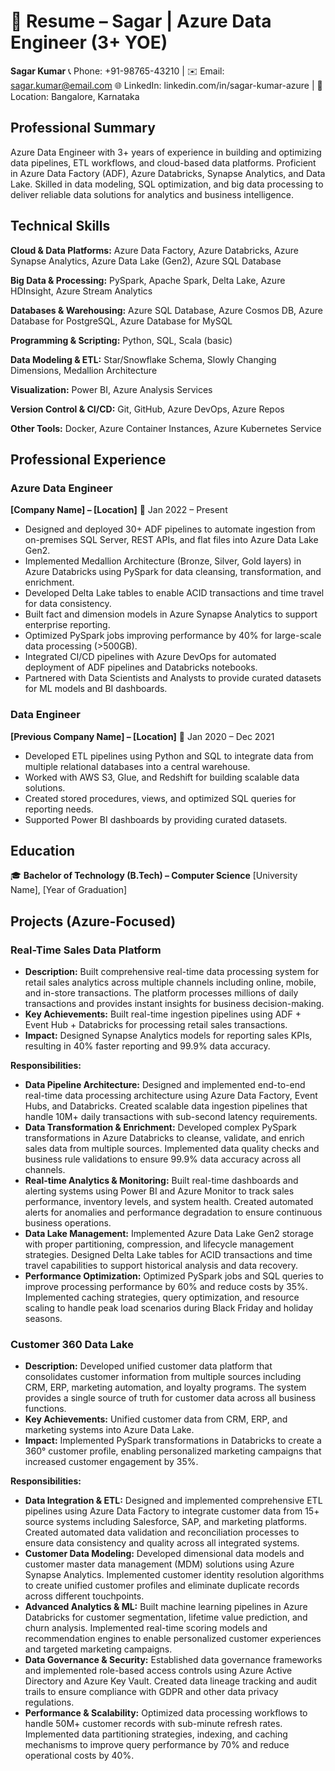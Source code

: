# 📄 Resume – Sagar | Azure Data Engineer (3+ YOE)

**Sagar Kumar**
📞 Phone: +91-98765-43210 | ✉️ Email: sagar.kumar@email.com
🌐 LinkedIn: linkedin.com/in/sagar-kumar-azure | 📍 Location: Bangalore, Karnataka

## Professional Summary

Azure Data Engineer with 3+ years of experience in building and optimizing data pipelines, ETL workflows, and cloud-based data platforms. Proficient in Azure Data Factory (ADF), Azure Databricks, Synapse Analytics, and Data Lake. Skilled in data modeling, SQL optimization, and big data processing to deliver reliable data solutions for analytics and business intelligence.

## Technical Skills

**Cloud & Data Platforms:** Azure Data Factory, Azure Databricks, Azure Synapse Analytics, Azure Data Lake (Gen2), Azure SQL Database

**Big Data & Processing:** PySpark, Apache Spark, Delta Lake, Azure HDInsight, Azure Stream Analytics

**Databases & Warehousing:** Azure SQL Database, Azure Cosmos DB, Azure Database for PostgreSQL, Azure Database for MySQL

**Programming & Scripting:** Python, SQL, Scala (basic)

**Data Modeling & ETL:** Star/Snowflake Schema, Slowly Changing Dimensions, Medallion Architecture

**Visualization:** Power BI, Azure Analysis Services

**Version Control & CI/CD:** Git, GitHub, Azure DevOps, Azure Repos

**Other Tools:** Docker, Azure Container Instances, Azure Kubernetes Service

## Professional Experience

### Azure Data Engineer
**[Company Name] – [Location]**
📅 Jan 2022 – Present

- Designed and deployed 30+ ADF pipelines to automate ingestion from on-premises SQL Server, REST APIs, and flat files into Azure Data Lake Gen2.
- Implemented Medallion Architecture (Bronze, Silver, Gold layers) in Azure Databricks using PySpark for data cleansing, transformation, and enrichment.
- Developed Delta Lake tables to enable ACID transactions and time travel for data consistency.
- Built fact and dimension models in Azure Synapse Analytics to support enterprise reporting.
- Optimized PySpark jobs improving performance by 40% for large-scale data processing (>500GB).
- Integrated CI/CD pipelines with Azure DevOps for automated deployment of ADF pipelines and Databricks notebooks.
- Partnered with Data Scientists and Analysts to provide curated datasets for ML models and BI dashboards.

### Data Engineer
**[Previous Company Name] – [Location]**
📅 Jan 2020 – Dec 2021

- Developed ETL pipelines using Python and SQL to integrate data from multiple relational databases into a central warehouse.
- Worked with AWS S3, Glue, and Redshift for building scalable data solutions.
- Created stored procedures, views, and optimized SQL queries for reporting needs.
- Supported Power BI dashboards by providing curated datasets.

## Education

🎓 **Bachelor of Technology (B.Tech) – Computer Science**
[University Name], [Year of Graduation]

## Projects (Azure-Focused)

### Real-Time Sales Data Platform
- **Description:** Built comprehensive real-time data processing system for retail sales analytics across multiple channels including online, mobile, and in-store transactions. The platform processes millions of daily transactions and provides instant insights for business decision-making.
- **Key Achievements:** Built real-time ingestion pipelines using ADF + Event Hub + Databricks for processing retail sales transactions.
- **Impact:** Designed Synapse Analytics models for reporting sales KPIs, resulting in 40% faster reporting and 99.9% data accuracy.

**Responsibilities:**
- **Data Pipeline Architecture:** Designed and implemented end-to-end real-time data processing architecture using Azure Data Factory, Event Hubs, and Databricks. Created scalable data ingestion pipelines that handle 10M+ daily transactions with sub-second latency requirements.
- **Data Transformation & Enrichment:** Developed complex PySpark transformations in Azure Databricks to cleanse, validate, and enrich sales data from multiple sources. Implemented data quality checks and business rule validations to ensure 99.9% data accuracy across all channels.
- **Real-time Analytics & Monitoring:** Built real-time dashboards and alerting systems using Power BI and Azure Monitor to track sales performance, inventory levels, and system health. Created automated alerts for anomalies and performance degradation to ensure continuous business operations.
- **Data Lake Management:** Implemented Azure Data Lake Gen2 storage with proper partitioning, compression, and lifecycle management strategies. Designed Delta Lake tables for ACID transactions and time travel capabilities to support historical analysis and data recovery.
- **Performance Optimization:** Optimized PySpark jobs and SQL queries to improve processing performance by 60% and reduce costs by 35%. Implemented caching strategies, query optimization, and resource scaling to handle peak load scenarios during Black Friday and holiday seasons.

### Customer 360 Data Lake
- **Description:** Developed unified customer data platform that consolidates customer information from multiple sources including CRM, ERP, marketing automation, and loyalty programs. The system provides a single source of truth for customer data across all business functions.
- **Key Achievements:** Unified customer data from CRM, ERP, and marketing systems into Azure Data Lake.
- **Impact:** Implemented PySpark transformations in Databricks to create a 360° customer profile, enabling personalized marketing campaigns that increased customer engagement by 35%.

**Responsibilities:**
- **Data Integration & ETL:** Designed and implemented comprehensive ETL pipelines using Azure Data Factory to integrate customer data from 15+ source systems including Salesforce, SAP, and marketing platforms. Created automated data validation and reconciliation processes to ensure data consistency and quality across all integrated systems.
- **Customer Data Modeling:** Developed dimensional data models and customer master data management (MDM) solutions using Azure Synapse Analytics. Implemented customer identity resolution algorithms to create unified customer profiles and eliminate duplicate records across different touchpoints.
- **Advanced Analytics & ML:** Built machine learning pipelines in Azure Databricks for customer segmentation, lifetime value prediction, and churn analysis. Implemented real-time scoring models and recommendation engines to enable personalized customer experiences and targeted marketing campaigns.
- **Data Governance & Security:** Established data governance frameworks and implemented role-based access controls using Azure Active Directory and Azure Key Vault. Created data lineage tracking and audit trails to ensure compliance with GDPR and other data privacy regulations.
- **Performance & Scalability:** Optimized data processing workflows to handle 50M+ customer records with sub-minute refresh rates. Implemented data partitioning strategies, indexing, and caching mechanisms to improve query performance by 70% and reduce operational costs by 40%.
